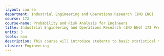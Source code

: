 ```yaml
---
layout: course 
department: Industrial Engineering and Operations Research (IND ENG)
course: 172
course-name: Probability and Risk Analysis for Engineers
title: Industrial Engineering and Operations Research (IND ENG) 172 Probability and Risk Analysis for Engineers
units: 3
tools: nan
description: This course will introduce students to basic statistical techniques such as parameter estimation, hypothesis testing, regression analysis, analysis of variance. Specific applications in forecasting and quality control will be considered in detail.
cluster: Engineering
---
```

